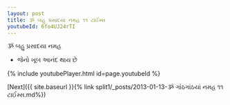 ```yaml
---
layout: post
title: ૐ બહુ પ્રસાદયા નમહ ૧૧ ટાઈમ્સ
youtubeId: 6fo4UJ24rTI
---
```

 
 
 ૐ બહુ પ્રસાદયા નમહ  
 
 -  જેનો ખૂબ આનંદ થાય છે 
 
  
 
  
 
 
 
 
 
 


{% include youtubePlayer.html id=page.youtubeId %}
 
[Next]({{ site.baseurl }}{% link  split1/_posts/2013-01-13-ૐ ગાંઠગાંઠયાં નમહ ૧૧ ટાઈમ્સ.md%})
 
